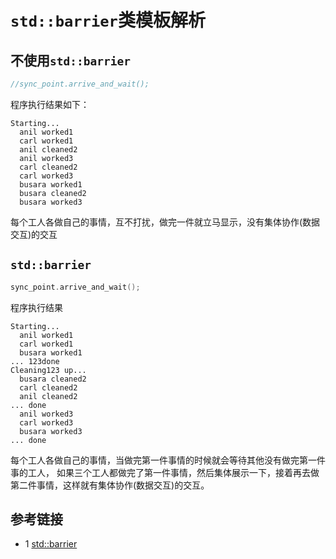 # `std::barrier`类模板解析

## 不使用`std::barrier`
```c++
//sync_point.arrive_and_wait();
```
程序执行结果如下：
```text
Starting...
  anil worked1
  carl worked1
  anil cleaned2
  anil worked3
  carl cleaned2
  carl worked3
  busara worked1
  busara cleaned2
  busara worked3
```
每个工人各做自己的事情，互不打扰，做完一件就立马显示，没有集体协作(数据交互)的交互

## `std::barrier`
```c++
sync_point.arrive_and_wait();
```
程序执行结果
```text
Starting...
  anil worked1
  carl worked1
  busara worked1
... 123done
Cleaning123 up...
  busara cleaned2
  carl cleaned2
  anil cleaned2
... done
  anil worked3
  carl worked3
  busara worked3
... done
```
每个工人各做自己的事情，当做完第一件事情的时候就会等待其他没有做完第一件事的工人，
如果三个工人都做完了第一件事情，然后集体展示一下，接着再去做第二件事情，这样就有集体协作(数据交互)的交互。
## 参考链接
* 1 [std::barrier](https://en.cppreference.com/w/cpp/thread/barrier)